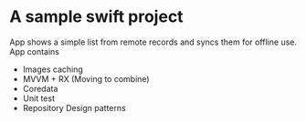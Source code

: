 # A sample swift project 
App shows a simple list from remote records and syncs them for offline use. App contains 
- Images caching
- MVVM + RX (Moving to combine)
- Coredata
- Unit test
- Repository Design patterns
